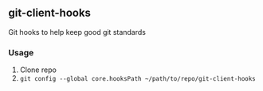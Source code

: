 ## git-client-hooks

Git hooks to help keep good git standards

### Usage

1. Clone repo
2. `git config --global core.hooksPath ~/path/to/repo/git-client-hooks`